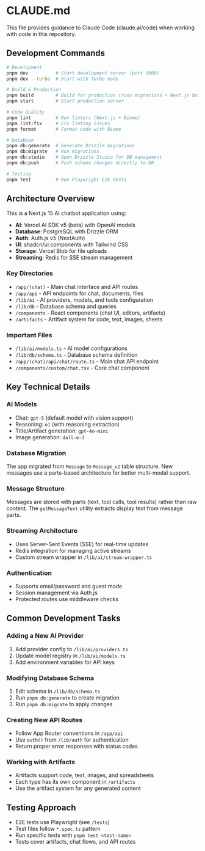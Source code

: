 # CLAUDE.md

This file provides guidance to Claude Code (claude.ai/code) when working with code in this repository.

## Development Commands

```bash
# Development
pnpm dev          # Start development server (port 3000)
pnpm dev --turbo  # Start with Turbo mode

# Build & Production
pnpm build        # Build for production (runs migrations + Next.js build)
pnpm start        # Start production server

# Code Quality
pnpm lint         # Run linters (Next.js + Biome)
pnpm lint:fix     # Fix linting issues
pnpm format       # Format code with Biome

# Database
pnpm db:generate  # Generate Drizzle migrations
pnpm db:migrate   # Run migrations
pnpm db:studio    # Open Drizzle Studio for DB management
pnpm db:push      # Push schema changes directly to DB

# Testing
pnpm test         # Run Playwright E2E tests
```

## Architecture Overview

This is a Next.js 15 AI chatbot application using:
- **AI**: Vercel AI SDK v5 (beta) with OpenAI models
- **Database**: PostgreSQL with Drizzle ORM
- **Auth**: Auth.js v5 (NextAuth)
- **UI**: shadcn/ui components with Tailwind CSS
- **Storage**: Vercel Blob for file uploads
- **Streaming**: Redis for SSE stream management

### Key Directories

- `/app/(chat)` - Main chat interface and API routes
- `/app/api` - API endpoints for chat, documents, files
- `/lib/ai` - AI providers, models, and tools configuration
- `/lib/db` - Database schema and queries
- `/components` - React components (chat UI, editors, artifacts)
- `/artifacts` - Artifact system for code, text, images, sheets

### Important Files

- `/lib/ai/models.ts` - AI model configurations
- `/lib/db/schema.ts` - Database schema definition
- `/app/(chat)/api/chat/route.ts` - Main chat API endpoint
- `/components/custom/chat.tsx` - Core chat component

## Key Technical Details

### AI Models
- Chat: `gpt-5` (default model with vision support)
- Reasoning: `o1` (with reasoning extraction)
- Title/Artifact generation: `gpt-4o-mini`
- Image generation: `dall-e-3`

### Database Migration
The app migrated from `Message` to `Message_v2` table structure. New messages use a parts-based architecture for better multi-modal support.

### Message Structure
Messages are stored with parts (text, tool calls, tool results) rather than raw content. The `getMessageText` utility extracts display text from message parts.

### Streaming Architecture
- Uses Server-Sent Events (SSE) for real-time updates
- Redis integration for managing active streams
- Custom stream wrapper in `/lib/ai/stream-wrapper.ts`

### Authentication
- Supports email/password and guest mode
- Session management via Auth.js
- Protected routes use middleware checks

## Common Development Tasks

### Adding a New AI Provider
1. Add provider config to `/lib/ai/providers.ts`
2. Update model registry in `/lib/ai/models.ts`
3. Add environment variables for API keys

### Modifying Database Schema
1. Edit schema in `/lib/db/schema.ts`
2. Run `pnpm db:generate` to create migration
3. Run `pnpm db:migrate` to apply changes

### Creating New API Routes
- Follow App Router conventions in `/app/api`
- Use `auth()` from `/lib/auth` for authentication
- Return proper error responses with status codes

### Working with Artifacts
- Artifacts support code, text, images, and spreadsheets
- Each type has its own component in `/artifacts`
- Use the artifact system for any generated content

## Testing Approach

- E2E tests use Playwright (see `/tests`)
- Test files follow `*.spec.ts` pattern
- Run specific tests with `pnpm test <test-name>`
- Tests cover artifacts, chat flows, and API routes